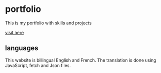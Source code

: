# portfolio

This is my portfolio with skills and projects

[visit here](https://fackamata.github.io/portfolio/)

## languages

This website is billingual English and French.
The translation is done using JavaScript, fetch and Json files.


